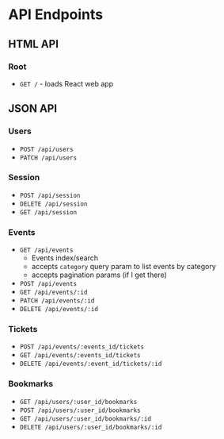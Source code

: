 # API Endpoints

## HTML API

### Root

- `GET /` - loads React web app

## JSON API

### Users

- `POST /api/users`
- `PATCH /api/users`

### Session

- `POST /api/session`
- `DELETE /api/session`
- `GET /api/session`

### Events

- `GET /api/events`
  - Events index/search
  - accepts `category` query param to list events by category
  - accepts pagination params (if I get there)
- `POST /api/events`
- `GET /api/events/:id`
- `PATCH /api/events/:id`
- `DELETE /api/events/:id`

### Tickets

- `POST /api/events/:events_id/tickets`
- `GET /api/events/:events_id/tickets`
- `DELETE /api/events/:event_id/tickets/:id`

### Bookmarks

- `GET /api/users/:user_id/bookmarks`
- `POST /api/users/:user_id/bookmarks`
- `GET /api/users/:user_id/bookmarks/:id`
- `DELETE /api/users/:user_id/bookmarks/:id`
